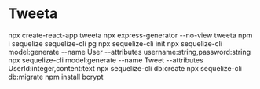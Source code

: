 # Tweeta

npx create-react-app tweeta
npx express-generator --no-view tweeta
npm i sequelize sequelize-cli pg
npx sequelize-cli init
npx sequelize-cli model:generate --name User --attributes username:string,password:string
npx sequelize-cli model:generate --name Tweet --attributes UserId:integer,content:text
npx sequelize-cli db:create
npx sequelize-cli db:migrate
npm install bcrypt
